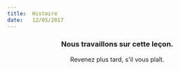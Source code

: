 ```yaml
---
title:  Histoire
date:   12/05/2017
---
```


### <center>Nous travaillons sur cette leçon.</center>
<center>Revenez plus tard, s'il vous plaît.</center>